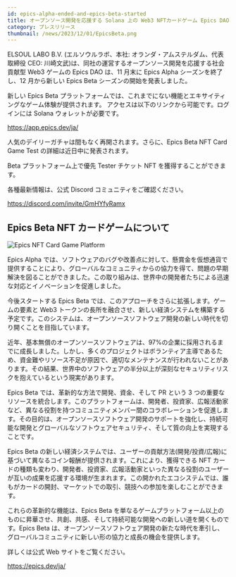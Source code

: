 ```yaml
---
id: epics-alpha-ended-and-epics-beta-started
title: オープンソース開発を応援する Solana 上の Web3 NFTカードゲーム Epics DAO プロジェクト、新シーズンを発表
category: プレスリリース
thumbnail: /news/2023/12/01/EpicsBeta.png
---
```


ELSOUL LABO B.V. (エルソウルラボ、本社: オランダ・アムステルダム、代表取締役
CEO: 川崎文武)は、同社の運営するオープンソース開発を応援する社会貢献型 Web3
ゲームの Epics DAO は、11 月末に Epics Alpha シーズンを終了し、12 月から新しい
Epics Beta シーズンの開始を発表しました。

新しい Epics Beta
プラットフォームでは、これまでにない機能とエキサイティングなゲーム体験が提供されます。
アクセスは以下のリンクから可能です。ログインには Solana ウォレットが必要です。

https://app.epics.dev/ja/

人気のデイリーガチャは間もなく再開されます。さらに、Epics Beta NFT Card Game
Test の詳細は近日中に発表されます。

Beta プラットフォーム上で優先 Tester チケット NFT を獲得することができます。

各種最新情報は、公式 Discord コミュニティをご確認ください。

https://discord.com/invite/GmHYfyRamx

## Epics Beta NFT カードゲームについて

![Epics NFT Card Game Platform](/news/2023/12/01/EpicsPlatformJA.png)

Epics Alpha
では、ソフトウェアのバグや改善点に対して、懸賞金を仮想通貨で提供することにより、グローバルなコミュニティからの協力を得て、問題の早期解決を図ることができました。この取り組みは、世界中の開発者たちによる迅速な対応とイノベーションを促進しました。

今後スタートする Epics Beta
では、このアプローチをさらに拡張します。ゲームの要素と Web3
トークンの長所を融合させ、新しい経済システムを構築する予定です。このシステムは、オープンソースソフトウェア開発の新しい時代を切り開くことを目指しています。

近年、基本無償のオープンソースソフトウェアは、97%の企業に採用されるまでに成長しました。しかし、多くのプロジェクトはボランティア主導であるため、資金難やリソース不足が原因で、適切なメンテナンスが行われないことがあります。その結果、世界中のソフトウェアの半分以上が深刻なセキュリティリスクを抱えているという現実があります。

Epics Beta では、革新的な方法で開発、資金、そして PR という 3
つの重要なリソースを統合します。このプラットフォームは、開発者、投資家、広報活動家など、異なる役割を持つコミュニティメンバー間のコラボレーションを促進します。その目的は、オープンソースソフトウェア開発のサポートを強化し、持続可能な開発とグローバルなソフトウェアセキュリティ、そして質の向上を実現することです。

Epics Beta
の新しい経済システムでは、ユーザーの貢献方法(開発/投資/広報)に基づいて異なるコイン報酬が提供されます。これにより、獲得できる
NFT
カードの種類も変わり、開発者、投資家、広報活動家といった異なる役割のユーザーが互いの成果を応援する環境が生まれます。この開かれたエコシステムでは、誰もがカードの開封、マーケットでの取引、競技への参加を楽しむことができます。

これらの革新的な機能は、Epics Beta
を単なるゲームプラットフォーム以上のものに昇華させ、共創、共感、そして持続可能な開発への新しい道を開くものです。Epics
Beta
は、オープンソースソフトウェア開発の新たな時代を牽引し、グローバルコミュニティに新しい形の協力と成長の機会を提供します。

詳しくは公式 Web サイトをご覧ください。

https://epics.dev/ja/
